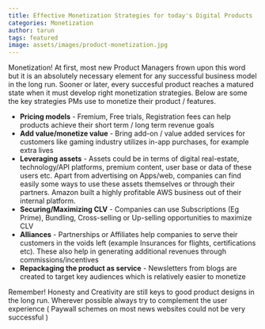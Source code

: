 ```yaml
---
title: Effective Monetization Strategies for today's Digital Products
categories: Monetization
author: tarun
tags: featured
image: assets/images/product-monetization.jpg
---
```


Monetization! At first, most new Product Managers frown upon this word but it is an absolutely necessary element for any successful business model in the long run. Sooner or later, every succesful product reaches a matured state when it must develop right monetization strategies. Below are some the key strategies PMs use to monetize their product / features. 


* **Pricing models** - Fremium, Free trials, Registration fees can help products achieve their short term / long term revenue goals
* **Add value/monetize value** - Bring add-on / value added services for customers like gaming industry utilizes in-app purchases, for example extra lives
* **Leveraging assets** - Assets could be in terms of digital real-estate, technology/API platforms, premium content, user base or data of these users etc. Apart from advertising on Apps/web, companies can find easily some ways to use these assets themselves or through their partners. Amazon built a highly profitable AWS business out of their internal platform.
* **Securing/Maximizing CLV** - Companies can use Subscriptions (Eg Prime), Bundling, Cross-selling or Up-selling opportunities to maximize CLV
* **Alliances** - Partnerships or Affiliates help companies to serve their customers in the voids left (example Insurances for flights, certifications etc). These also help in generating additional revenues through commissions/incentives
* **Repackaging the product as service** - Newsletters from blogs are created to target key audiences which is relatively easier to monetize

Remember! Honesty and Creativity are still keys to good product designs in the long run. Wherever possible always try to complement the user experience ( Paywall schemes on most news websites could not be very successful )